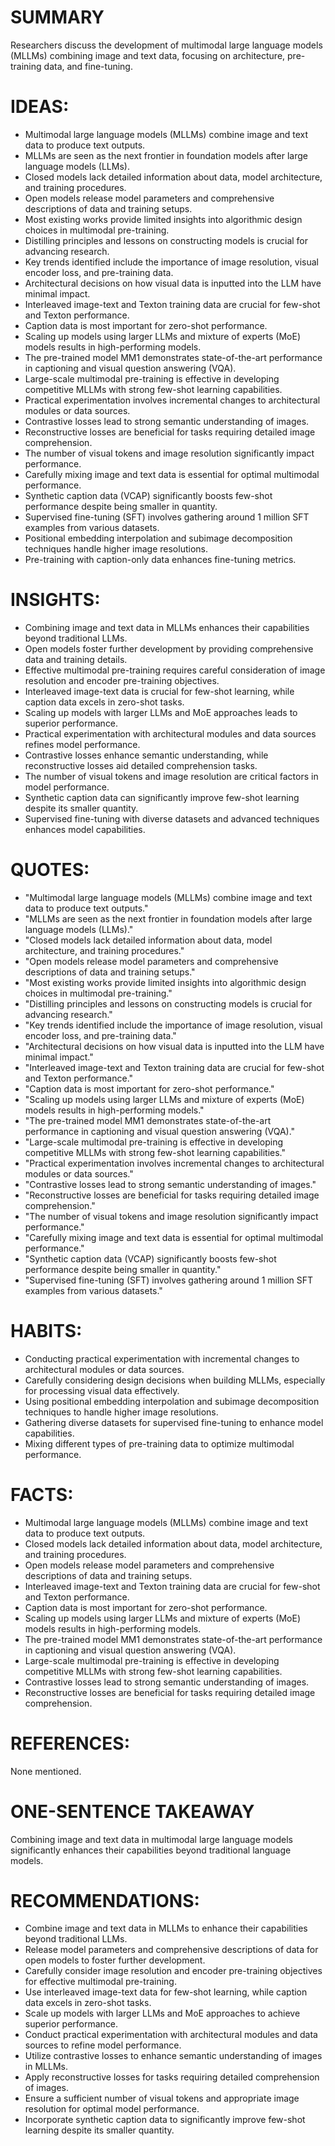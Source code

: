 # SUMMARY
Researchers discuss the development of multimodal large language models (MLLMs) combining image and text data, focusing on architecture, pre-training data, and fine-tuning.

# IDEAS:
- Multimodal large language models (MLLMs) combine image and text data to produce text outputs.
- MLLMs are seen as the next frontier in foundation models after large language models (LLMs).
- Closed models lack detailed information about data, model architecture, and training procedures.
- Open models release model parameters and comprehensive descriptions of data and training setups.
- Most existing works provide limited insights into algorithmic design choices in multimodal pre-training.
- Distilling principles and lessons on constructing models is crucial for advancing research.
- Key trends identified include the importance of image resolution, visual encoder loss, and pre-training data.
- Architectural decisions on how visual data is inputted into the LLM have minimal impact.
- Interleaved image-text and Texton training data are crucial for few-shot and Texton performance.
- Caption data is most important for zero-shot performance.
- Scaling up models using larger LLMs and mixture of experts (MoE) models results in high-performing models.
- The pre-trained model MM1 demonstrates state-of-the-art performance in captioning and visual question answering (VQA).
- Large-scale multimodal pre-training is effective in developing competitive MLLMs with strong few-shot learning capabilities.
- Practical experimentation involves incremental changes to architectural modules or data sources.
- Contrastive losses lead to strong semantic understanding of images.
- Reconstructive losses are beneficial for tasks requiring detailed image comprehension.
- The number of visual tokens and image resolution significantly impact performance.
- Carefully mixing image and text data is essential for optimal multimodal performance.
- Synthetic caption data (VCAP) significantly boosts few-shot performance despite being smaller in quantity.
- Supervised fine-tuning (SFT) involves gathering around 1 million SFT examples from various datasets.
- Positional embedding interpolation and subimage decomposition techniques handle higher image resolutions.
- Pre-training with caption-only data enhances fine-tuning metrics.

# INSIGHTS:
- Combining image and text data in MLLMs enhances their capabilities beyond traditional LLMs.
- Open models foster further development by providing comprehensive data and training details.
- Effective multimodal pre-training requires careful consideration of image resolution and encoder pre-training objectives.
- Interleaved image-text data is crucial for few-shot learning, while caption data excels in zero-shot tasks.
- Scaling up models with larger LLMs and MoE approaches leads to superior performance.
- Practical experimentation with architectural modules and data sources refines model performance.
- Contrastive losses enhance semantic understanding, while reconstructive losses aid detailed comprehension tasks.
- The number of visual tokens and image resolution are critical factors in model performance.
- Synthetic caption data can significantly improve few-shot learning despite its smaller quantity.
- Supervised fine-tuning with diverse datasets and advanced techniques enhances model capabilities.

# QUOTES:
- "Multimodal large language models (MLLMs) combine image and text data to produce text outputs."
- "MLLMs are seen as the next frontier in foundation models after large language models (LLMs)."
- "Closed models lack detailed information about data, model architecture, and training procedures."
- "Open models release model parameters and comprehensive descriptions of data and training setups."
- "Most existing works provide limited insights into algorithmic design choices in multimodal pre-training."
- "Distilling principles and lessons on constructing models is crucial for advancing research."
- "Key trends identified include the importance of image resolution, visual encoder loss, and pre-training data."
- "Architectural decisions on how visual data is inputted into the LLM have minimal impact."
- "Interleaved image-text and Texton training data are crucial for few-shot and Texton performance."
- "Caption data is most important for zero-shot performance."
- "Scaling up models using larger LLMs and mixture of experts (MoE) models results in high-performing models."
- "The pre-trained model MM1 demonstrates state-of-the-art performance in captioning and visual question answering (VQA)."
- "Large-scale multimodal pre-training is effective in developing competitive MLLMs with strong few-shot learning capabilities."
- "Practical experimentation involves incremental changes to architectural modules or data sources."
- "Contrastive losses lead to strong semantic understanding of images."
- "Reconstructive losses are beneficial for tasks requiring detailed image comprehension."
- "The number of visual tokens and image resolution significantly impact performance."
- "Carefully mixing image and text data is essential for optimal multimodal performance."
- "Synthetic caption data (VCAP) significantly boosts few-shot performance despite being smaller in quantity."
- "Supervised fine-tuning (SFT) involves gathering around 1 million SFT examples from various datasets."

# HABITS:
- Conducting practical experimentation with incremental changes to architectural modules or data sources.
- Carefully considering design decisions when building MLLMs, especially for processing visual data effectively.
- Using positional embedding interpolation and subimage decomposition techniques to handle higher image resolutions.
- Gathering diverse datasets for supervised fine-tuning to enhance model capabilities.
- Mixing different types of pre-training data to optimize multimodal performance.

# FACTS:
- Multimodal large language models (MLLMs) combine image and text data to produce text outputs.
- Closed models lack detailed information about data, model architecture, and training procedures.
- Open models release model parameters and comprehensive descriptions of data and training setups.
- Interleaved image-text and Texton training data are crucial for few-shot and Texton performance.
- Caption data is most important for zero-shot performance.
- Scaling up models using larger LLMs and mixture of experts (MoE) models results in high-performing models.
- The pre-trained model MM1 demonstrates state-of-the-art performance in captioning and visual question answering (VQA).
- Large-scale multimodal pre-training is effective in developing competitive MLLMs with strong few-shot learning capabilities.
- Contrastive losses lead to strong semantic understanding of images.
- Reconstructive losses are beneficial for tasks requiring detailed image comprehension.

# REFERENCES:
None mentioned.

# ONE-SENTENCE TAKEAWAY
Combining image and text data in multimodal large language models significantly enhances their capabilities beyond traditional language models.

# RECOMMENDATIONS:
- Combine image and text data in MLLMs to enhance their capabilities beyond traditional LLMs.
- Release model parameters and comprehensive descriptions of data for open models to foster further development.
- Carefully consider image resolution and encoder pre-training objectives for effective multimodal pre-training.
- Use interleaved image-text data for few-shot learning, while caption data excels in zero-shot tasks.
- Scale up models with larger LLMs and MoE approaches to achieve superior performance.
- Conduct practical experimentation with architectural modules and data sources to refine model performance.
- Utilize contrastive losses to enhance semantic understanding of images in MLLMs.
- Apply reconstructive losses for tasks requiring detailed comprehension of images.
- Ensure a sufficient number of visual tokens and appropriate image resolution for optimal model performance.
- Incorporate synthetic caption data to significantly improve few-shot learning despite its smaller quantity.
